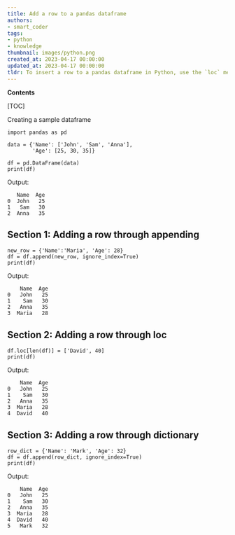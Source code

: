 ```yaml
---
title: Add a row to a pandas dataframe
authors:
- smart_coder
tags:
- python
- knowledge
thumbnail: images/python.png
created_at: 2023-04-17 00:00:00
updated_at: 2023-04-17 00:00:00
tldr: To insert a row to a pandas dataframe in Python, use the `loc` method and assign the new values for the row.
---
```


**Contents**

[TOC]

Creating a sample dataframe
```
import pandas as pd

data = {'Name': ['John', 'Sam', 'Anna'],
        'Age': [25, 30, 35]}

df = pd.DataFrame(data)
print(df)
```

Output:
```
   Name  Age
0  John   25
1   Sam   30
2  Anna   35
```

## Section 1: Adding a row through appending

```
new_row = {'Name':'Maria', 'Age': 28}
df = df.append(new_row, ignore_index=True)
print(df)
```

Output:
```
    Name  Age
0   John   25
1    Sam   30
2   Anna   35
3  Maria   28
```

## Section 2: Adding a row through loc

```
df.loc[len(df)] = ['David', 40]
print(df)
```

Output:
```
    Name  Age
0   John   25
1    Sam   30
2   Anna   35
3  Maria   28
4  David   40
```

## Section 3: Adding a row through dictionary

```
row_dict = {'Name': 'Mark', 'Age': 32}
df = df.append(row_dict, ignore_index=True)
print(df)
```

Output:
```
    Name  Age
0   John   25
1    Sam   30
2   Anna   35
3  Maria   28
4  David   40
5   Mark   32
```
